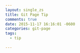 ```yaml
---
layout: single_zs
title: Git Page Tip
comments: true
date: 2015-11-17 16:16:01 -0600
categories: git-page
tags:
  - tip
  
---
```

